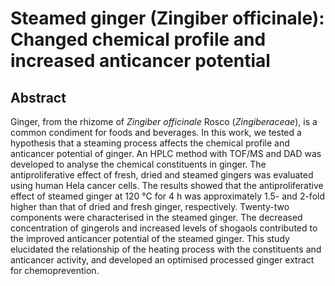 # Steamed ginger (Zingiber officinale): Changed chemical profile and increased anticancer potential

## Abstract

Ginger, from the rhizome of _Zingiber officinale_ Rosco (_Zingiberaceae_), is a common condiment for foods and beverages. In this work, we tested a hypothesis that a steaming process affects the chemical profile and anticancer potential of ginger. An HPLC method with TOF/MS and DAD was developed to analyse the chemical constituents in ginger. The antiproliferative effect of fresh, dried and steamed gingers was evaluated using human Hela cancer cells. The results showed that the antiproliferative effect of steamed ginger at 120 °C for 4 h was approximately 1.5- and 2-fold higher than that of dried and fresh ginger, respectively. Twenty-two components were characterised in the steamed ginger. The decreased concentration of gingerols and increased levels of shogaols contributed to the improved anticancer potential of the steamed ginger. This study elucidated the relationship of the heating process with the constituents and anticancer activity, and developed an optimised processed ginger extract for chemoprevention.